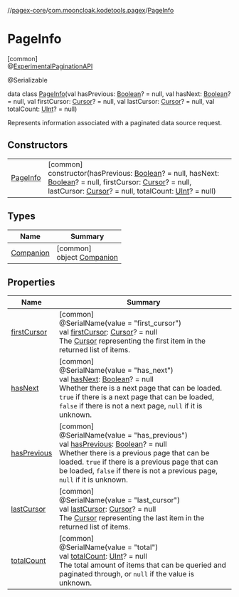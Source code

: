 //[pagex-core](../../../index.md)/[com.mooncloak.kodetools.pagex](../index.md)/[PageInfo](index.md)

# PageInfo

[common]\
@[ExperimentalPaginationAPI](../-experimental-pagination-a-p-i/index.md)

@Serializable

data class [PageInfo](index.md)(val hasPrevious: [Boolean](https://kotlinlang.org/api/latest/jvm/stdlib/kotlin/-boolean/index.html)? = null, val hasNext: [Boolean](https://kotlinlang.org/api/latest/jvm/stdlib/kotlin/-boolean/index.html)? = null, val firstCursor: [Cursor](../-cursor/index.md)? = null, val lastCursor: [Cursor](../-cursor/index.md)? = null, val totalCount: [UInt](https://kotlinlang.org/api/latest/jvm/stdlib/kotlin/-u-int/index.html)? = null)

Represents information associated with a paginated data source request.

## Constructors

| | |
|---|---|
| [PageInfo](-page-info.md) | [common]<br>constructor(hasPrevious: [Boolean](https://kotlinlang.org/api/latest/jvm/stdlib/kotlin/-boolean/index.html)? = null, hasNext: [Boolean](https://kotlinlang.org/api/latest/jvm/stdlib/kotlin/-boolean/index.html)? = null, firstCursor: [Cursor](../-cursor/index.md)? = null, lastCursor: [Cursor](../-cursor/index.md)? = null, totalCount: [UInt](https://kotlinlang.org/api/latest/jvm/stdlib/kotlin/-u-int/index.html)? = null) |

## Types

| Name | Summary |
|---|---|
| [Companion](-companion/index.md) | [common]<br>object [Companion](-companion/index.md) |

## Properties

| Name | Summary |
|---|---|
| [firstCursor](first-cursor.md) | [common]<br>@SerialName(value = &quot;first_cursor&quot;)<br>val [firstCursor](first-cursor.md): [Cursor](../-cursor/index.md)? = null<br>The [Cursor](../-cursor/index.md) representing the first item in the returned list of items. |
| [hasNext](has-next.md) | [common]<br>@SerialName(value = &quot;has_next&quot;)<br>val [hasNext](has-next.md): [Boolean](https://kotlinlang.org/api/latest/jvm/stdlib/kotlin/-boolean/index.html)? = null<br>Whether there is a next page that can be loaded. `true` if there is a next page that can be loaded, `false` if there is not a next page, `null` if it is unknown. |
| [hasPrevious](has-previous.md) | [common]<br>@SerialName(value = &quot;has_previous&quot;)<br>val [hasPrevious](has-previous.md): [Boolean](https://kotlinlang.org/api/latest/jvm/stdlib/kotlin/-boolean/index.html)? = null<br>Whether there is a previous page that can be loaded. `true` if there is a previous page that can be loaded, `false` if there is not a previous page, `null` if it is unknown. |
| [lastCursor](last-cursor.md) | [common]<br>@SerialName(value = &quot;last_cursor&quot;)<br>val [lastCursor](last-cursor.md): [Cursor](../-cursor/index.md)? = null<br>The [Cursor](../-cursor/index.md) representing the last item in the returned list of items. |
| [totalCount](total-count.md) | [common]<br>@SerialName(value = &quot;total&quot;)<br>val [totalCount](total-count.md): [UInt](https://kotlinlang.org/api/latest/jvm/stdlib/kotlin/-u-int/index.html)? = null<br>The total amount of items that can be queried and paginated through, or `null` if the value is unknown. |
